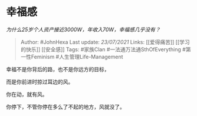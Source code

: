 # 幸福感
*为什么25岁个人资产接近3000W，年收入70W，幸福感几乎没有？*

> Author: #JohnHexa
Last update: *23/07/2021* 
Links: [[爱得痛苦]] [[学习的快乐]] [[安全感]]
Tags:  #家族Clan #一法通万法通SthOfEverything #第一性Feminism #人生管理Life-Management 



幸福不是你背后的路，也不是你远方的目标，

而是你前进时掠过耳边的风。

你在动，就有风。

你停下，不管你停在多么了不起的地方，风就没了。



